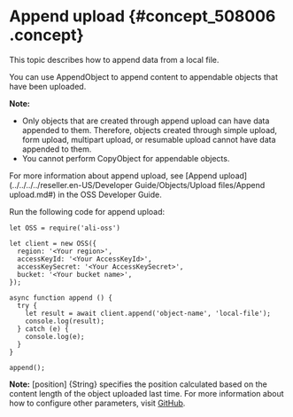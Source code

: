 # Append upload {#concept_508006 .concept}

This topic describes how to append data from a local file.

You can use AppendObject to append content to appendable objects that have been uploaded.

**Note:** 

-   Only objects that are created through append upload can have data appended to them. Therefore, objects created through simple upload, form upload, multipart upload, or resumable upload cannot have data appended to them.
-   You cannot perform CopyObject for appendable objects.

For more information about append upload, see [Append upload](../../../../reseller.en-US/Developer Guide/Objects/Upload files/Append upload.md#) in the OSS Developer Guide.

Run the following code for append upload:

``` {#codeblock_0xr_2hy_1fy}
let OSS = require('ali-oss')

let client = new OSS({
  region: '<Your region>',
  accessKeyId: '<Your AccessKeyId>',
  accessKeySecret: '<Your AccessKeySecret>',
  bucket: '<Your bucket name>',
});

async function append () {
  try {
    let result = await client.append('object-name', 'local-file');
    console.log(result);
  } catch (e) {
    console.log(e);
  }
}

append();
```

**Note:** \[position\] \{String\} specifies the position calculated based on the content length of the object uploaded last time. For more information about how to configure other parameters, visit [GitHub](https://github.com/ali-sdk/ali-oss/blob/master/README.md#appendname-file-options).

